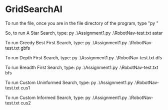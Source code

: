 # GridSearchAI

To run the file, once you are in the file directory of the program, type "py <programName> <testFileName> <searchMethod>"

So, to run A Star Search, type: py .\Assignment1.py .\RobotNav-test.txt astar

To run Greedy Best First Search, type: py .\Assignment1.py .\RobotNav-test.txt gbfs

To run Depth First Search, type: py .\Assignment1.py .\RobotNav-test.txt dfs

To run Breadth First Search, type: py .\Assignment1.py .\RobotNav-test.txt bfs

To run Custom Uninformed Search, type: py .\Assignment1.py .\RobotNav-test.txt cus1

To run Custom Informed Search, type: py .\Assignment1.py .\RobotNav-test.txt cus2
